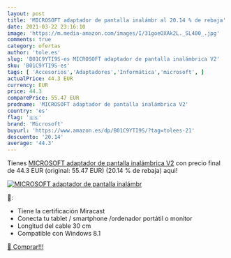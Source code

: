 ```yaml
---
layout: post
title: 'MICROSOFT adaptador de pantalla inalámbr al 20.14 % de rebaja'
date: 2021-03-22 23:16:10
image: 'https://m.media-amazon.com/images/I/31goeOXAk2L._SL400_.jpg'
comments: true
category: ofertas
author: 'tole.es'
slug: 'B01C9YTI9S-es MICROSOFT adaptador de pantalla inalámbrica V2'
sku: 'B01C9YTI9S-es'
tags: [ 'Accesorios','Adaptadores','Informática','microsoft', ]
actualPrice: 44.3 EUR
currency: EUR
price: 44.3
comparePrice: 55.47 EUR
prodname: 'MICROSOFT adaptador de pantalla inalámbrica V2'
country: 'es'
flag: '🇪🇸'
brand: 'Microsoft'
buyurl: 'https://www.amazon.es/dp/B01C9YTI9S/?tag=tolees-21'
descuento: '20.14'
average: '44.3'
---
```


Tienes [MICROSOFT adaptador de pantalla inalámbrica V2](https://www.amazon.es/dp/B01C9YTI9S/?tag=tolees-21) con precio final de  44.3 EUR (original: 55.47 EUR) (20.14 %  de rebaja) aqui!

[![MICROSOFT adaptador de pantalla inalámbr](https://m.media-amazon.com/images/I/31goeOXAk2L._SL400_.jpg)](https://www.amazon.es/dp/B01C9YTI9S/?tag=tolees-21)

🔎:

- Tiene la certificación Miracast
- Conecta tu tablet / smartphone /ordenador portátil o monitor
- Longitud del cable 30 cm
- Compatible con Windows 8.1

[🛒 Comprar!!!](https://www.amazon.es/dp/B01C9YTI9S/?tag=tolees-21)
